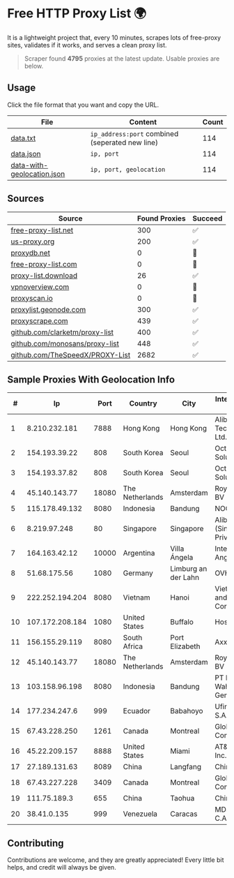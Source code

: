 
# Free HTTP Proxy List 🌍

It is a lightweight project that, every 10 minutes, scrapes lots of free-proxy sites, validates if it works, and serves a clean proxy list.


> Scraper found **4795** proxies at the latest update. Usable proxies are below.

## Usage

Click the file format that you want and copy the URL.


|File|Content|Count|
|----|-------|-----|
|[data.txt](https://raw.githubusercontent.com/themiralay/Proxy-List-World/master/data.txt)|`ip_address:port` combined (seperated new line)|114|
|[data.json](https://raw.githubusercontent.com/themiralay/Proxy-List-World/master/data.json)|`ip, port`|114|
|[data-with-geolocation.json](https://raw.githubusercontent.com/themiralay/Proxy-List-World/master/data-with-geolocation.json)|`ip, port, geolocation`|114|

## Sources

|Source|Found Proxies|Succeed|
|------|-------------|-------|
|[free-proxy-list.net](https://free-proxy-list.net)|300|✅|
|[us-proxy.org](https://www.us-proxy.org)|200|✅|
|[proxydb.net](http://proxydb.net)|0|🚫|
|[free-proxy-list.com](https://free-proxy-list.com/?page=&port=&type%5B%5D=http&type%5B%5D=https&up_time=0&search=Search)|0|🚫|
|[proxy-list.download](https://www.proxy-list.download/HTTP)|26|✅|
|[vpnoverview.com](https://vpnoverview.com/privacy/anonymous-browsing/free-proxy-servers)|0|🚫|
|[proxyscan.io](https://www.proxyscan.io)|0|🚫|
|[proxylist.geonode.com](https://proxylist.geonode.com/api/proxy-list?limit=300&page=1&sort_by=lastChecked&sort_type=desc&protocols=http,https)|300|✅|
|[proxyscrape.com](https://api.proxyscrape.com/v2/?request=displayproxies&protocol=http&timeout=10000&country=all&ssl=all&anonymity=all)|439|✅|
|[github.com/clarketm/proxy-list](https://raw.githubusercontent.com/clarketm/proxy-list/master/proxy-list-raw.txt)|400|✅|
|[github.com/monosans/proxy-list](https://raw.githubusercontent.com/monosans/proxy-list/main/proxies/http.txt)|448|✅|
|[github.com/TheSpeedX/PROXY-List](https://raw.githubusercontent.com/TheSpeedX/PROXY-List/master/http.txt)|2682|✅|


## Sample Proxies With Geolocation Info

|#|Ip|Port|Country|City|Internet Service Provider|
|-|--|----|-------|----|-------------------------|
|1|8.210.232.181|7888|Hong Kong|Hong Kong|Alibaba (US) Technology Co., Ltd.|
|2|154.193.39.22|808|South Korea|Seoul|Octopus Web Solution Inc|
|3|154.193.37.82|808|South Korea|Seoul|Octopus Web Solution Inc|
|4|45.140.143.77|18080|The Netherlands|Amsterdam|RoyaleHosting BV|
|5|115.178.49.132|8080|Indonesia|Bandung|NOC SIMAYA|
|6|8.219.97.248|80|Singapore|Singapore|Alibaba Cloud (Singapore) Private Limited|
|7|164.163.42.12|10000|Argentina|Villa Ángela|Interret Villa Angela SRL|
|8|51.68.175.56|1080|Germany|Limburg an der Lahn|OVH SAS|
|9|222.252.194.204|8080|Vietnam|Hanoi|VietNam Post and Telecom Corporation|
|10|107.172.208.184|1080|United States|Buffalo|HostPapa|
|11|156.155.29.119|8080|South Africa|Port Elizabeth|AxxessNetworks|
|12|45.140.143.77|18080|The Netherlands|Amsterdam|RoyaleHosting BV|
|13|103.158.96.198|8080|Indonesia|Bandung|PT Dinar Wahana Gemilang|
|14|177.234.247.6|999|Ecuador|Babahoyo|Ufinet Panama S.A.|
|15|67.43.228.250|1261|Canada|Montreal|GloboTech Communications|
|16|45.22.209.157|8888|United States|Miami|AT&T Services, Inc.|
|17|27.189.131.63|8089|China|Langfang|Chinanet|
|18|67.43.227.228|3409|Canada|Montreal|GloboTech Communications|
|19|111.75.189.3|655|China|Taohua|Chinanet|
|20|38.41.0.135|999|Venezuela|Caracas|MDS TELECOM C.A.|



## Contributing

Contributions are welcome, and they are greatly appreciated! Every
little bit helps, and credit will always be given.

